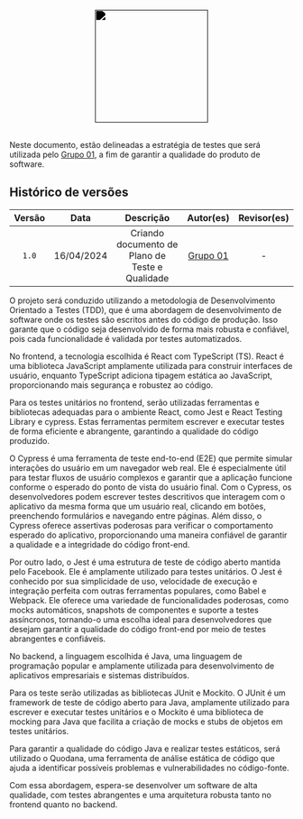 <br/>

<div style="display: flex; flex-direction: column; justify-content: center; align-items:center;">
    <img src="https://dansousamelo.github.io/RQ_ISP/assets/backlog/BACKLOG-ICON.png" width="200" height="200" style="filter: brightness(0%);"ss />
</div>

<br/>

Neste documento, estão delineadas a estratégia de testes que será utilizada pelo [Grupo 01](/grupos/grupo_01?id=integrantes-do-grupo), a fim de garantir a qualidade do produto de software.

## Histórico de versões

| Versão |    Data    |              Descrição               |                      Autor(es)                       | Revisor(es) |
| :----: | :--------: | :----------------------------------: | :--------------------------------------------------: | :---------: |
| `1.0`  | 16/04/2024 | Criando documento de Plano de Teste e Qualidade | [Grupo 01](/grupos/grupo_01?id=integrantes-do-grupo) |      -      |

O projeto será conduzido utilizando a metodologia de Desenvolvimento Orientado a Testes (TDD), que é uma abordagem de desenvolvimento de software onde os testes são escritos antes do código de produção. Isso garante que o código seja desenvolvido de forma mais robusta e confiável, pois cada funcionalidade é validada por testes automatizados.

No frontend, a tecnologia escolhida é React com TypeScript (TS). React é uma biblioteca JavaScript amplamente utilizada para construir interfaces de usuário, enquanto TypeScript adiciona tipagem estática ao JavaScript, proporcionando mais segurança e robustez ao código.

Para os testes unitários no frontend, serão utilizadas ferramentas e bibliotecas adequadas para o ambiente React, como Jest e React Testing Library e cypress. Estas ferramentas permitem escrever e executar testes de forma eficiente e abrangente, garantindo a qualidade do código produzido.

O Cypress é uma ferramenta de teste end-to-end (E2E) que permite simular interações do usuário em um navegador web real. Ele é especialmente útil para testar fluxos de usuário complexos e garantir que a aplicação funcione conforme o esperado do ponto de vista do usuário final. Com o Cypress, os desenvolvedores podem escrever testes descritivos que interagem com o aplicativo da mesma forma que um usuário real, clicando em botões, preenchendo formulários e navegando entre páginas. Além disso, o Cypress oferece assertivas poderosas para verificar o comportamento esperado do aplicativo, proporcionando uma maneira confiável de garantir a qualidade e a integridade do código front-end.

Por outro lado, o Jest é uma estrutura de teste de código aberto mantida pelo Facebook. Ele é amplamente utilizado para testes unitários. O Jest é conhecido por sua simplicidade de uso, velocidade de execução e integração perfeita com outras ferramentas populares, como Babel e Webpack. Ele oferece uma variedade de funcionalidades poderosas, como mocks automáticos, snapshots de componentes e suporte a testes assíncronos, tornando-o uma escolha ideal para desenvolvedores que desejam garantir a qualidade do código front-end por meio de testes abrangentes e confiáveis.

No backend, a linguagem escolhida é Java, uma linguagem de programação popular e amplamente utilizada para desenvolvimento de aplicativos empresariais e sistemas distribuídos.

Para os teste serão utilizadas as bibliotecas JUnit e Mockito. O JUnit é um framework de teste de código aberto para Java, amplamente utilizado para escrever e executar testes unitários e o Mockito é uma biblioteca de mocking para Java que facilita a criação de mocks e stubs de objetos em testes unitários.

Para garantir a qualidade do código Java e realizar testes estáticos, será utilizado o Quodana, uma ferramenta de análise estática de código que ajuda a identificar possíveis problemas e vulnerabilidades no código-fonte.

Com essa abordagem, espera-se desenvolver um software de alta qualidade, com testes abrangentes e uma arquitetura robusta tanto no frontend quanto no backend.